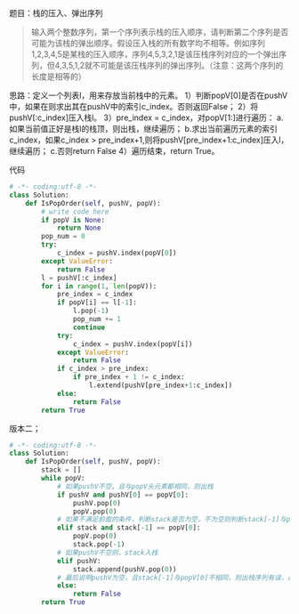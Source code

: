 题目：栈的压入、弹出序列
>输入两个整数序列，第一个序列表示栈的压入顺序，请判断第二个序列是否可能为该栈的弹出顺序。假设压入栈的所有数字均不相等。例如序列1,2,3,4,5是某栈的压入顺序，序列4,5,3,2,1是该压栈序列对应的一个弹出序列，但4,3,5,1,2就不可能是该压栈序列的弹出序列。（注意：这两个序列的长度是相等的）

思路：定义一个列表l，用来存放当前栈中的元素。
1）判断popV[0]是否在pushV中，如果在则求出其在pushV中的索引c_index。否则返回False；
2）将pushV[:c_index]压入栈l。
3）pre_index = c_index，对popV[1:]进行遍历：
a.如果当前值正好是栈l的栈顶，则出栈，继续遍历；
b.求出当前遍历元素的索引c_index，如果c_index > pre_index+1,则将pushV[pre_index+1:c_index]压入l，继续遍历；
c.否则return False
4）遍历结束，return True。

代码
```python
# -*- coding:utf-8 -*-
class Solution:
    def IsPopOrder(self, pushV, popV):
        # write code here
        if popV is None:
            return None
        pop_num = 0
        try:
            c_index = pushV.index(popV[0])
        except ValueError:
            return False
        l = pushV[:c_index]
        for i in range(1, len(popV)):
            pre_index = c_index
            if popV[i] == l[-1]:
                l.pop(-1)
                pop_num += 1
                continue
            try:
                c_index = pushV.index(popV[i])
            except ValueError:
                return False
            if c_index > pre_index:
                if pre_index + 1 != c_index:
                    l.extend(pushV[pre_index+1:c_index])
            else:
                return False
        return True
```


版本二；
```python
# -*- coding:utf-8 -*-
class Solution:
    def IsPopOrder(self, pushV, popV):
        stack = []
        while popV:
            # 如果pushV不空，且与popV头元素都相同，则出栈
            if pushV and pushV[0] == popV[0]:
                pushV.pop(0)
                popV.pop(0)
            # 如果不满足前面的条件，判断stack是否为空，不为空则判断stack[-1]与popV[0]是否相等，相等则出栈。
            elif stack and stack[-1] == popV[0]:
                popV.pop(0)
                stack.pop(-1)
            # 如果pushV不空则，stack入栈
            elif pushV:
                stack.append(pushV.pop(0))
            # 最后说明pushV为空，且stack[-1]与popV[0]不相同，则出栈序列有误，返回False
            else:
                return False
        return True
```